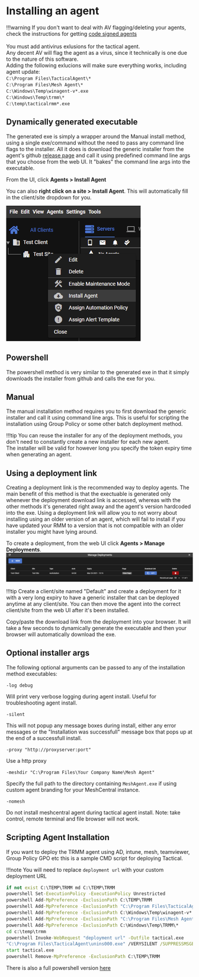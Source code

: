 # Installing an agent

!!!warning
    If you don't want to deal with AV flagging/deleting your agents, check the instructions for getting [code signed agents](code_signing.md)<br/><br />
    You must add antivirus exlusions for the tactical agent.<br/>
    Any decent AV will flag the agent as a virus, since it technically is one due to the nature of this software.<br/>
    Adding the following exlucions will make sure everything works, including agent update:<br/>
    `C:\Program Files\TacticalAgent\*`<br/>
    `C:\Program Files\Mesh Agent\*`<br/>
    `C:\Windows\Temp\winagent-v*.exe`<br/>
    `C:\Windows\Temp\trmm\*`<br/>
    `C:\temp\tacticalrmm*.exe`<br/>

## Dynamically generated executable

The generated exe is simply a wrapper around the Manual install method, using a single exe/command without the need to pass any command line flags to the installer.
All it does is download the generic installer from the agent's github [release page](https://github.com/wh1te909/rmmagent/releases) and call it using predefined command line args that you choose from the web UI.
It "bakes" the command line args into the executable.

From the UI, click **Agents > Install Agent**

You can also **right click on a site > Install Agent**. This will automatically fill in the client/site dropdown for you.

![siteagentinstall](images/siteagentinstall.png)

## Powershell

The powershell method is very similar to the generated exe in that it simply downloads the installer from github and calls the exe for you.

## Manual

The manual installation method requires you to first download the generic installer and call it using command line args.
This is useful for scripting the installation using Group Policy or some other batch deployment method.

!!!tip
    You can reuse the installer for any of the deployment methods, you don't need to constantly create a new installer for each new agent.<br/>
    The installer will be valid for however long you specify the token expiry time when generating an agent.

## Using a deployment link

Creating a deployment link is the recommended way to deploy agents.
The main benefit of this method is that the exectuable is generated only whenever the deployment download link is accessed, whereas with the other methods it's generated right away and the agent's version hardcoded into the exe.
Using a deployment link will allow you to not worry about installing using an older version of an agent, which will fail to install if you have updated your RMM to a version that is not compatible with an older installer you might have lying around.

To create a deployment, from the web UI click **Agents > Manage Deployments**.
![managedeployments](images/managedeployments.png)

!!!tip
    Create a client/site named "Default" and create a deployment for it with a very long expiry to have a generic installer that can be deployed anytime at any client/site.
    You can then move the agent into the correct client/site from the web UI after it's been installed.

Copy/paste the download link from the deployment into your browser. It will take a few seconds to dynamically generate the executable and then your browser will automatically download the exe.

## Optional installer args

The following optional arguments can be passed to any of the installation method executables:

```text
-log debug
```

Will print very verbose logging during agent install. Useful for troubleshooting agent install.

```text
-silent
```

This will not popup any message boxes during install, either any error messages or the "Installation was successfull" message box that pops up at the end of a successfull install.

```text
-proxy "http://proxyserver:port"
```

Use a http proxy

```text
-meshdir "C:\Program Files\Your Company Name\Mesh Agent"
```

Specify the full path to the directory containing `MeshAgent.exe` if using custom agent branding for your MeshCentral instance.

```text
-nomesh
```

Do not install meshcentral agent during tactical agent install. Note: take control, remote terminal and file browser will not work.

## Scripting Agent Installation

If you want to deploy the TRMM agent using AD, intune, mesh, teamviewer, Group Policy GPO etc this is a sample CMD script for deploying Tactical.

!!!note
    You will need to replace `deployment url` with your custom deployment URL

```bat
if not exist C:\TEMP\TRMM md C:\TEMP\TRMM
powershell Set-ExecutionPolicy -ExecutionPolicy Unrestricted
powershell Add-MpPreference -ExclusionPath C:\TEMP\TRMM
powershell Add-MpPreference -ExclusionPath "C:\Program Files\TacticalAgent\*"
powershell Add-MpPreference -ExclusionPath C:\Windows\Temp\winagent-v*.exe
powershell Add-MpPreference -ExclusionPath "C:\Program Files\Mesh Agent\*"
powershell Add-MpPreference -ExclusionPath C:\Windows\Temp\TRMM\*
cd c:\temp\trmm
powershell Invoke-WebRequest "deployment url" -Outfile tactical.exe
"C:\Program Files\TacticalAgent\unins000.exe" /VERYSILENT /SUPPRESSMSGBOXES /FORCECLOSEAPPLICATIONS
start tactical.exe
powershell Remove-MpPreference -ExclusionPath C:\TEMP\TRMM
```

There is also a full powershell version [here](https://wh1te909.github.io/tacticalrmm/3rdparty_screenconnect/#install-tactical-rmm-via-screeconnect-commands-window)
